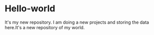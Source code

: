 # Hello-world
It's my new repository.
I am doing a new projects and storing the data here.It's a new repository of my world.
